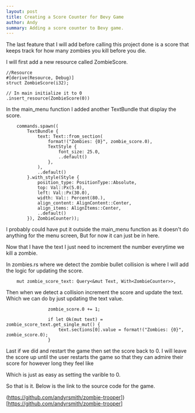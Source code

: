 ```yaml
---
layout: post
title: Creating a Score Counter for Bevy Game
author: Andy
summary: Adding a score counter to Bevy game.
---
```


The last feature that I will add before calling this project done is a score that keeps track for how many zombies you kill before you die.

I will first add a new resource called ZombieScore.

```
//Resource
#[derive(Resource, Debug)]
struct ZombieScore(i32);

// In main initialize it to 0
.insert_resource(ZombieScore(0))
```

In the main_menu function I added another TextBundle that display the score.

```
    commands.spawn((
        TextBundle {
            text: Text::from_section(
                format!("Zombies: {0}", zombie_score.0), 
                TextStyle {
                    font_size: 25.0,
                    ..default()
                },
            ),
            ..default()
        }.with_style(Style {
            position_type: PositionType::Absolute,
            top: Val::Px(5.0),
            left: Val::Px(30.0),
            width: Val:: Percent(80.),
            align_content: AlignContent::Center,
            align_items: AlignItems::Center,
            ..default()
        }), ZombieCounter));

```

I probably could have put it outside the main_menu function as it doesn't do anything for the menu screen, But for now it can just be in here.

Now that I have the text I just need to increment the number everytime we kill a zombie.

In zombies.rs where we detect the zombie bullet collision is where I will add the logic for updating the score.

```
    mut zombie_score_text: Query<&mut Text, With<ZombieCounter>>,
```

Then when we detect a collision increment the score and update the text.  Which we can do by just updating the text value.

```
                zombie_score.0 += 1;

                if let Ok(mut text) = zombie_score_text.get_single_mut() {
                    text.sections[0].value = format!("Zombies: {0}", zombie_score.0);
                }

```

Last if we did and restart the game then set the score back to 0.  I will leave the score up until the user restarts the game so that they can admire their score for however long they feel like

Which is just as easy as setting the varible to 0.

So that is it. Below is the link to the source code for the game.

(https://github.com/andyrsmith/zombie-trooper])[https://github.com/andyrsmith/zombie-trooper]